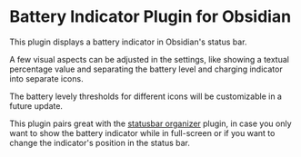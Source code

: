 # Battery Indicator Plugin for Obsidian
This plugin displays a battery indicator in Obsidian's status bar.

A few visual aspects can be adjusted in the settings, like showing a textual percentage value and separating the battery level and charging indicator into separate icons.

The battery levely thresholds for different icons will be customizable in a future update.

This plugin pairs great with the [statusbar organizer](https://github.com/Opisek/obsidian-statusbar-organizer) plugin, in case you only want to show the battery indicator while in full-screen or if you want to change the indicator's position in the status bar.